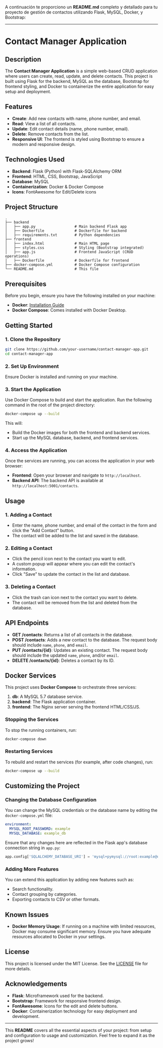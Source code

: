 A continuación te proporciono un **README.md** completo y detallado para tu proyecto de gestión de contactos utilizando Flask, MySQL, Docker, y Bootstrap:

---

# Contact Manager Application

## Description

The **Contact Manager Application** is a simple web-based CRUD application where users can create, read, update, and delete contacts. This project is built using Flask for the backend, MySQL as the database, Bootstrap for frontend styling, and Docker to containerize the entire application for easy setup and deployment.

## Features

- **Create**: Add new contacts with name, phone number, and email.
- **Read**: View a list of all contacts.
- **Update**: Edit contact details (name, phone number, email).
- **Delete**: Remove contacts from the list.
- **Responsive UI**: The frontend is styled using Bootstrap to ensure a modern and responsive design.
  
## Technologies Used

- **Backend**: Flask (Python) with Flask-SQLAlchemy ORM
- **Frontend**: HTML, CSS, Bootstrap, JavaScript
- **Database**: MySQL
- **Containerization**: Docker & Docker Compose
- **Icons**: FontAwesome for Edit/Delete icons

## Project Structure

```plaintext
.
├── backend
│   ├── app.py                  # Main backend Flask app
│   ├── Dockerfile              # Dockerfile for backend
│   ├── requirements.txt        # Python dependencies
├── frontend
│   ├── index.html              # Main HTML page
│   ├── styles.css              # Styling (Bootstrap integrated)
│   ├── app.js                  # Frontend JavaScript (CRUD operations)
│   ├── Dockerfile              # Dockerfile for frontend
├── docker-compose.yml          # Docker Compose configuration
└── README.md                   # This file
```

## Prerequisites

Before you begin, ensure you have the following installed on your machine:

- **Docker**: [Installation Guide](https://docs.docker.com/get-docker/)
- **Docker Compose**: Comes installed with Docker Desktop.

## Getting Started

### 1. Clone the Repository

```bash
git clone https://github.com/your-username/contact-manager-app.git
cd contact-manager-app
```

### 2. Set Up Environment

Ensure Docker is installed and running on your machine.

### 3. Start the Application

Use Docker Compose to build and start the application. Run the following command in the root of the project directory:

```bash
docker-compose up --build
```

This will:

- Build the Docker images for both the frontend and backend services.
- Start up the MySQL database, backend, and frontend services.

### 4. Access the Application

Once the services are running, you can access the application in your web browser:

- **Frontend**: Open your browser and navigate to `http://localhost`.
- **Backend API**: The backend API is available at `http://localhost:5001/contacts`.

## Usage

### 1. Adding a Contact
- Enter the name, phone number, and email of the contact in the form and click the "Add Contact" button.
- The contact will be added to the list and saved in the database.

### 2. Editing a Contact
- Click the pencil icon next to the contact you want to edit.
- A custom popup will appear where you can edit the contact's information.
- Click "Save" to update the contact in the list and database.

### 3. Deleting a Contact
- Click the trash can icon next to the contact you want to delete.
- The contact will be removed from the list and deleted from the database.

## API Endpoints

- **GET /contacts**: Returns a list of all contacts in the database.
- **POST /contacts**: Adds a new contact to the database. The request body should include `name`, `phone`, and `email`.
- **PUT /contacts/{id}**: Updates an existing contact. The request body should include the updated `name`, `phone`, and/or `email`.
- **DELETE /contacts/{id}**: Deletes a contact by its ID.

## Docker Services

This project uses **Docker Compose** to orchestrate three services:

1. **db**: A MySQL 5.7 database service.
2. **backend**: The Flask application container.
3. **frontend**: The Nginx server serving the frontend HTML/CSS/JS.

### Stopping the Services

To stop the running containers, run:

```bash
docker-compose down
```

### Restarting Services

To rebuild and restart the services (for example, after code changes), run:

```bash
docker-compose up --build
```

## Customizing the Project

### Changing the Database Configuration

You can change the MySQL credentials or the database name by editing the `docker-compose.yml` file:

```yaml
environment:
  MYSQL_ROOT_PASSWORD: example
  MYSQL_DATABASE: example_db
```

Ensure that any changes here are reflected in the Flask app's database connection string in `app.py`:

```python
app.config['SQLALCHEMY_DATABASE_URI'] = 'mysql+pymysql://root:example@db/example_db'
```

### Adding More Features

You can extend this application by adding new features such as:

- Search functionality.
- Contact grouping by categories.
- Exporting contacts to CSV or other formats.

## Known Issues

- **Docker Memory Usage**: If running on a machine with limited resources, Docker may consume significant memory. Ensure you have adequate resources allocated to Docker in your settings.

## License

This project is licensed under the MIT License. See the [LICENSE](LICENSE) file for more details.

## Acknowledgements

- **Flask**: Microframework used for the backend.
- **Bootstrap**: Framework for responsive frontend design.
- **FontAwesome**: Icons for the edit and delete buttons.
- **Docker**: Containerization technology for easy deployment and development.

---

This **README** covers all the essential aspects of your project: from setup and configuration to usage and customization. Feel free to expand it as the project grows!
